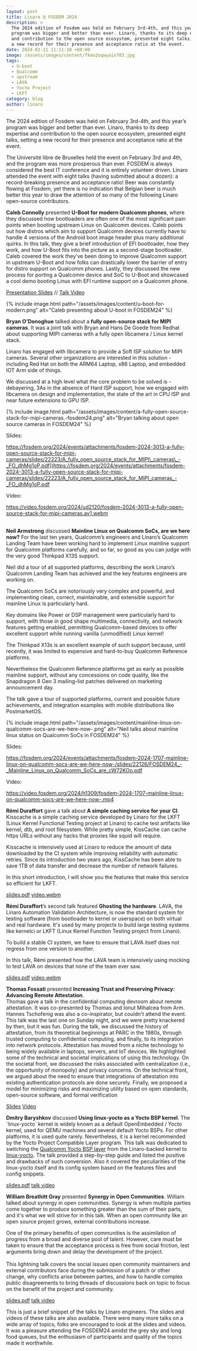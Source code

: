 ```yaml
---
layout: post
title: Linaro @ FOSDEM 2024
description: >
  The 2024 edition of Fosdem was held on February 3rd-4th, and this year’s
  program was bigger and better than ever. Linaro, thanks to its deep expertise
  and contribution to the open source ecosystem, presented eight talks, setting
  a new record for their presence and acceptance ratio at the event.
date: 2024-02-21 11:11:10 +08:00
image: /assets/images/content/fkmo2oqwyaio783.jpg
tags:
  - U-boot
  - Qualcomm
  - upstream
  - LAVA
  - Yocto Project
  - LKFT
category: blog
author: linaro
---
```

The 2024 edition of Fosdem was held on February 3rd-4th, and this year’s program was bigger and better than ever. Linaro, thanks to its deep expertise and contribution to the open source ecosystem, presented eight talks, setting a new record for their presence and acceptance ratio at the event.

The Université libre de Bruxelles held the event on February 3rd and 4th, and the program was more prosperous than ever. FOSDEM is always considered the best IT conference and it is entirely volunteer driven. Linaro attended the event with eight talks (having submitted about a dozen): a record-breaking presence and acceptance ratio! Beer was constantly flowing at Fosdem, yet there is no indication that Belgian beer is much better this year to draw the attention of so many of the following Linaro open-source contributors.

**Caleb Connolly** presented **U-Boot for modern Qualcomm phones**, where they discussed how bootloaders are often one of the most significant pain points when booting upstream Linux on Qualcomm devices. Caleb points out how distros which aim to support Qualcomm devices currently have to handle 4 versions of the Android boot image header plus many additional quirks. In this talk, they give a brief introduction of EFI bootloader, how they work, and how U-Boot fits into the picture as a second-stage bootloader. Caleb covered the work they've been doing to improve Qualcomm support in upstream U-Boot and how folks can drastically lower the barrier of entry for distro support on Qualcomm phones. Lastly, they discussed the new process for porting a Qualcomm device and SoC to U-Boot and showcased a cool demo booting Linux with EFI runtime support on a Qualcomm phone.

[Presentation Slides](https://fosdem.org/2024/events/attachments/fosdem-2024-1716-u-boot-for-modern-qualcomm-phones/slides/22104/fosdem24_aDevbas.pdf) // [Talk Video](https://ftp.belnet.be/mirror/FOSDEM/video/2024/h1309/fosdem-2024-1716-u-boot-for-modern-qualcomm-phones.av1.webm)

{% include image.html path="/assets/images/content/u-boot-for-modern.png" alt="Caleb presenting about U-boot in FOSDEM24" %}

**Bryan O'Donoghue** talked about a **fully open-source stack for MIPI cameras**. It was a joint talk with Bryan and Hans De Goede from Redhat about supporting MIPI cameras with a fully open libcamera / Linux kernel stack.

Linaro has engaged with libcamera to provide a Soft ISP solution for MIPI cameras. Several other organizations are interested in this solution - including Red Hat on both the ARM64 Laptop, x86 Laptop, and embedded IOT Arm side of things.

We discussed at a high level what the core problem to be solved is - debayering, 3As in the absence of Hard ISP support, how we engaged with libcamera on design and implementation, the state of the art in CPU ISP and near future extensions to GPU ISP.

{% include image.html path="/assets/images/content/a-fully-open-source-stack-for-mipi-cameras.-fosdem24.png" alt="Bryan talking about open source cameras in FOSDEM24" %}

Slides:

<https://fosdem.org/2024/events/attachments/fosdem-2024-3013-a-fully-open-source-stack-for-mipi-cameras/slides/22223/A_fully_open_source_stack_for_MIPI\_cameras\_-_FO_dhMg1oP.pdf](https://fosdem.org/2024/events/attachments/fosdem-2024-3013-a-fully-open-source-stack-for-mipi-cameras/slides/22223/A_fully_open_source_stack_for_MIPI_cameras_-_FO_dhMg1oP.pdf> 

Video:

<https://video.fosdem.org/2024/ud2120/fosdem-2024-3013-a-fully-open-source-stack-for-mipi-cameras.av1.webm> 

\
**Neil Armstrong** discussed **Mainline Linux on Qualcomm SoCs, are we here now?** For the last ten years, Qualcomm’s engineers and Linaro’s Qualcomm Landing Team have been working hard to implement Linux mainline support for Qualcomm platforms carefully, and so far, so good as you can judge with the very good Thinkpad X13S support.

Neil did a tour of all supported platforms, describing the work Linaro’s Qualcomm Landing Team has achieved and the key features engineers are working on.

The Qualcomm SoCs are notoriously very complex and powerful, and implementing clean, correct, maintainable, and extensible support for mainline Linux is particularly hard.

Key domains like Power or DSP management were particularly hard to support, with those in good shape multimedia, connectivity, and network features getting enabled, permitting Qualcomm-based devices to offer excellent support while running vanilla (unmodified) Linux kernel!

The Thinkpad X13s is an excellent example of such support because, until recently, it was limited to expensive and hard-to-buy Qualcomm Reference platforms.

Nevertheless the Qualcomm Reference platforms get as early as possible mainline support, without any concessions on code quality, like the Snapdragon 8 Gen 3 mailing-list patches delivered on marketing announcement day.

The talk gave a tour of supported platforms, current and possible future achievements, and integration examples with mobile distributions like PostmarketOS.

{% include image.html path="/assets/images/content/mainline-linux-on-qualcomm-socs-are-we-here-now-.png" alt="Neil talks about mainline linux status on Qualcomm SoCs in FOSDEM24" %}

Slides:

<https://fosdem.org/2024/events/attachments/fosdem-2024-1707-mainline-linux-on-qualcomm-socs-are-we-here-now-/slides/22126/FOSDEM24_-_Mainline_Linux_on_Qualcomm_SoCs_are_cW72KOo.pdf>

Video:

<https://video.fosdem.org/2024/h1309/fosdem-2024-1707-mainline-linux-on-qualcomm-socs-are-we-here-now-.mp4>

**Rémi Duraffort** gave a talk about **A simple caching service for your CI**. Kisscache is a simple caching service developed by Linaro for the LKFT (Linux Kernel Functional Testing project at Linaro) to cache test artifacts like kernel, dtb, and root filesystem. While pretty simple, KissCache can cache https URLs without any hacks that proxies like squid will require.

Kisscache is intensively used at Linaro to reduce the amount of data downloaded by the CI system while improving reliability with automatic retries. Since its introduction two years ago, KissCache has been able to save 1TB of data transfer and decrease the number of network failures.

In this short introduction, I will show you the features that make this service so efficient for LKFT.

[slides.pdf](https://fosdem.org/2024/events/attachments/fosdem-2024-2671-a-simple-caching-service-for-your-ci/slides/22164/FOSDEM_2024_-_A_simple_caching_service_for_your_SULIaEx.pdf) [video.webm](https://video.fosdem.org/2024/h2215/fosdem-2024-2671-a-simple-caching-service-for-your-ci.av1.webm)

**Rémi Duraffort**’s second talk featured **Ghosting the hardware**. LAVA, the Linaro Automation Validation Architecture, is now the standard system for testing software (from bootloader to kernel or userspace) on both virtual and real hardware. It's used by many projects to build large testing systems like kernelci or LKFT (Linux Kernel Function Testing project from Linaro).

To build a stable CI system, we have to ensure that LAVA itself does not regress from one version to another.

In this talk, Rémi presented how the LAVA team is intensively using mocking to test LAVA on devices that none of the team ever saw.

[slides.pdf](https://fosdem.org/2024/events/attachments/fosdem-2024-2687-ghosting-the-hardware/slides/22554/FOSDEM_2024_-_Ghosting_the_hardware_uFFI7XR.pdf) [video.webm](https://video.fosdem.org/2024/ud2208/fosdem-2024-2687-ghosting-the-hardware.av1.webm)

**Thomas Fossati** presented **Increasing Trust and Preserving Privacy: Advancing Remote Attestation**. \
Thomas gave a talk in the confidential computing devroom about remote attestation. It was co-presented by Thomas and Ionut Mihalcea from Arm. Hannes Tschofenig was also a co-inspirator, but couldn't attend the event. This talk was the last one on Sunday night, and we were pretty knackered by then, but it was fun. During the talk, we discussed the history of attestation, from its theoretical beginnings at PARC in the 1980s, through trusted computing to confidential computing, and finally, to its integration into network protocols. Attestation has moved from a niche technology to being widely available in laptops, servers, and IoT devices. We highlighted some of the technical and societal implications of using this technology. On the societal front, we discussed the risks associated with centralization (i.e., the opportunity of monopoly) and privacy concerns. On the technical front, we argued about the need to ensure that integrations of attestation into existing authentication protocols are done securely. Finally, we proposed a model for minimizing risks and maximizing utility based on open standards, open-source software, and formal verification

[Slides](https://fosdem.org/2024/events/attachments/fosdem-2024-2265-increasing-trust-and-preserving-privacy-advancing-remote-attestation/slides/22934/FOSDEM_2024_Increasing_trust_and_preserving_pri_wbCqaZY.pdf) [Video](https://video.fosdem.org/2024/h2214/fosdem-2024-2265-increasing-trust-and-preserving-privacy-advancing-remote-attestation.av1.webm)

**Dmitry Baryshkov** discussed **Using linux-yocto as a Yocto BSP kernel**. The \`linux-yocto\` kernel is widely known as a default OpenEmbedded / Yocto kernel, used for QEMU machines and several default Yocto BSPs. For other platforms, it is used quite rarely. Nevertheless, it is a kernel recommended by the Yocto Project Compatible Layer program. This talk was dedicated to switching the [Qualcomm Yocto BSP layer](https://github.com/Linaro/meta-qcom) from the Linaro-backed kernel to [linux-yocto](https://github.com/openembedded/openembedded-core/blob/master/meta/recipes-kernel/linux/linux-yocto.inc). The talk provided a step-by-step guide and listed the positive and drawbacks of such conversion. Also it covered the peculiarities of the linux-yocto itself and its config system based on the features files and config snippets.

[slides.pdf](https://fosdem.org/2024/events/attachments/fosdem-2024-3012-using-linux-yocto-as-a-yocto-bsp-kernel/slides/22155/FOSDEM24_-_Using_linux-yocto_as_a_Yocto_BSP_ker_98gsNLb.pdf) [talk video](https://video.fosdem.org/2024/ud2120/fosdem-2024-3012-using-linux-yocto-as-a-yocto-bsp-kernel.av1.webm)

**William Breathitt Gray** presented **Synergy in Open Communities**. William talked about synergy in open communities. Synergy is when multiple parties come together to produce something greater than the sum of their parts, and it's what we will strive for in this talk. When an open community like an open source project grows, external contributions increase.

One of the primary benefits of open communities is the assimilation of progress from a broad and diverse pool of talent. However, care must be taken to ensure that the acceptance process is free from social friction, lest arguments bring down and delay the development of the project.\
\
This lightning talk covers the social issues open community maintainers and external contributors face during the submission of a patch or other change, why conflicts arise between parties, and how to handle complex public disagreements to bring threads of discussions back on topic to focus on the benefit of the project and community.

[slides.pdf](https://fosdem.org/2024/events/attachments/fosdem-2024-3120-synergy-in-open-communities/slides/22102/FOSDEM24_-_Synergy_UXpPS67.pdf) [talk video](https://ftp.fau.de/fosdem/2024/h2215/fosdem-2024-3120-synergy-in-open-communities.av1.webm)

This is just a brief snippet of the talks by Linaro engineers. The slides and videos of these talks are also available. There were many more talks on a wide array of topics, folks are encouraged to look at the slides and videos. It was a pleasure attending the FOSDEM24 amidst the grey sky and long food queues, but the enthusiasm of participants and quality of the topics made it worthwhile.
